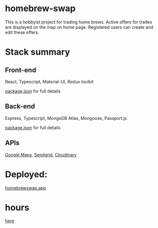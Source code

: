 # homebrew-swap

This is a hobbyist project for trading home brews. Active offers for trades are displayed on the map on home page. Registered users can create and edit these offers.

# Stack summary

## Front-end

React, Typescript, Material-UI, Redux toolkit

[package.json](./client/package.json) for full details

## Back-end

Express, Typescript, MongoDB Atlas, Mongoose, Passport.js

[package.json](./server/package.json) for full details

## APIs

[Google Maps](https://developers.google.com/maps/documentation/javascript/overview), [Sendgrid](https://sendgrid.com/docs/api-reference/), [Cloudinary](https://cloudinary.com/documentation/image_upload_api_reference)

# Deployed:

[homebrewswap.app](https://www.homebrewswap.app)

# hours

[here](./documentation/hours.md)



